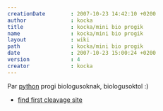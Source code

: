 ```yaml
---
creationDate        : 2007-10-23 14:42:10 +0200 
author              : kocka 
title               : kocka/mini bio progik 
name                : kocka/mini bio progik 
layout              : wiki 
path                : kocka/mini bio progik 
date                : 2007-10-23 15:00:24 +0200 
version             : 4 
creator             : kocka 
---
```

Par [python](../python.html) progi biologusoknak, biologusoktol :)

*   [find first cleavage site](http://jhacks.anzix.net/space/kocka/mini+bio+progik/first_cleavage_site.py)
